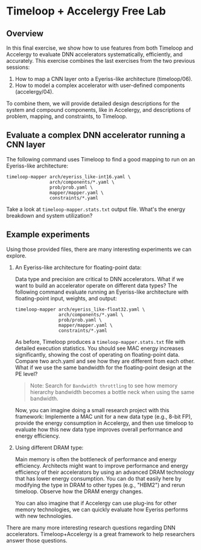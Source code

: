 Timeloop + Accelergy Free Lab
==========

## Overview
In this final exercise, we show how to use features from both Timeloop and Accelergy to evaluate DNN accelerators systematically, efficiently, and accurately. This exercise combines the last exercises from the two previous sessions:

1. How to map a CNN layer onto a Eyeriss-like architecture (timeloop/06).
2. How to model a complex accelerator with user-defined components (accelergy/04).

To combine them, we will provide detailed design descriptions for the system and compound components, like in Accelergy, and descriptions of problem, mapping, and constraints, to Timeloop.

## Evaluate a complex DNN accelerator running a CNN layer
The following command uses Timeloop to find a good mapping to run on an Eyeriss-like architecture:

```
timeloop-mapper arch/eyeriss_like-int16.yaml \
                arch/components/*.yaml \
                prob/prob.yaml \
                mapper/mapper.yaml \
                constraints/*.yaml
```

Take a look at `timeloop-mapper.stats.txt` output file. What's the energy breakdown and system utilization?

## Example experiments
Using those provided files, there are many interesting experiments we can explore.

1. An Eyeriss-like architecture for floating-point data:

    Data type and precision are critical to DNN accelerators. What if we want to build an accelerator operate on different data types? The following command evaluate running an Eyeriss-like architecture with floating-point input, weights, and output:

    ```
    timeloop-mapper arch/eyeriss_like-float32.yaml \
                    arch/components/*.yaml \
                    prob/prob.yaml \
                    mapper/mapper.yaml \
                    constraints/*.yaml
    ```

    As before, Timeloop produces a `timeloop-mapper.stats.txt` file with detailed execution statistics. You should see MAC energy increases significantly, showing the cost of operating on floating-point data. Compare two arch.yaml and see how they are different from each other. What if we use the same bandwidth for the floating-point design at the PE level?

    > Note: Search for `Bandwidth throttling` to see how memory hierarchy bandwidth becomes a bottle neck when using the same bandwidth.

    Now, you can imagine doing a small research project with this framework: Implemente a MAC unit for a new data type (e.g., 8-bit FP), provide the energy consumption in Accelergy, and then use timeloop to evaluate how this new data type improves overall performance and energy efficiency.

2. Using different DRAM type:

    Main memory is often the bottleneck of performance and energy efficiency. Architects might want to improve performance and energy efficiency of their accelerators by using an advanced DRAM technology that has lower energy consumption. You can do that easily here by modifying the type in DRAM to other types (e.g., "HBM2") and rerun timeloop. Observe how the DRAM energy changes.

    You can also imagine that if Accelergy can use plug-ins for other memory technologies, we can quickly evaluate how Eyeriss performs with new technologies.

There are many more interesting research questions regarding DNN accelerators. Timeloop+Accelergy is a great framework to help researchers answer those questions. 
